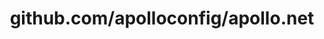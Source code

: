 ---
layout: post
title: github.com/apolloconfig/apollo.net
categories: link
tags: [انگلیسی, گیت‌هاب, برنامه‌نویسی]
---